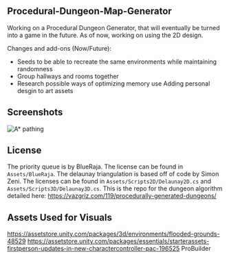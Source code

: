 ## Procedural-Dungeon-Map-Generator
Working on a Procedural Dungeon Generator, that will eventually be turned into a game in the future. As of now, working on using the 2D design.

Changes and add-ons (Now/Future): 
* Seeds to be able to recreate the same environments while maintaining randomness
* Group hallways and rooms together 
* Research possible ways of optimizing memory use Adding personal desgin to art assets

## Screenshots

![A* pathing](https://vazgriz.com/wp-content/uploads/2019/11/dungeon5.gif)

## License

The priority queue is by BlueRaja. The license can be found in `Assets/BlueRaja`.
The delaunay triangulation is based off of code by Simon Zeni. The licenses can be found in `Assets/Scripts2D/Delaunay2D.cs` and `Assets/Scripts3D/Delaunay3D.cs`.
This is the repo for the dungeon algorithm detailed here: https://vazgriz.com/119/procedurally-generated-dungeons/

## Assets Used for Visuals
https://assetstore.unity.com/packages/3d/environments/flooded-grounds-48529
https://assetstore.unity.com/packages/essentials/starterassets-firstperson-updates-in-new-charactercontroller-pac-196525
ProBuilder
